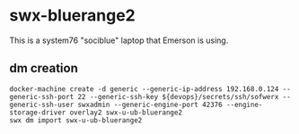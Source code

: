# swx-bluerange2

This is a system76 "sociblue" laptop that Emerson is using.

## dm creation

    docker-machine create -d generic --generic-ip-address 192.168.0.124 --generic-ssh-port 22 --generic-ssh-key ${devops}/secrets/ssh/sofwerx --generic-ssh-user swxadmin --generic-engine-port 42376 --engine-storage-driver overlay2 swx-u-ub-bluerange2
    swx dm import swx-u-ub-bluerange2

